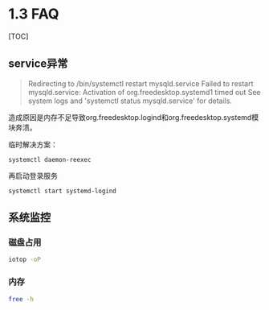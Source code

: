 # 1.3 FAQ

[TOC]

## service异常

>Redirecting to /bin/systemctl restart mysqld.service
>Failed to restart mysqld.service: Activation of org.freedesktop.systemd1 timed out
>See system logs and 'systemctl status mysqld.service' for details.

造成原因是内存不足导致org.freedesktop.logind和org.freedesktop.systemd模块奔溃。

临时解决方案：

```shell
systemctl daemon-reexec
```

再启动登录服务

```shell
systemctl start systemd-logind
```

## 系统监控

### 磁盘占用

```bash
iotop -oP
```

### 内存

```bash
free -h
```

